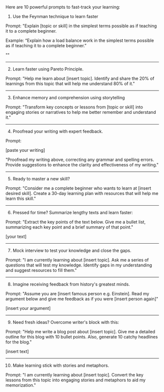 Here are 10 powerful prompts to fast-track your learning:

1. Use the Feynman technique to learn faster

Prompt: "Explain [topic or skill] in the simplest terms possible as if teaching it to a complete
beginner.

Example: “Explain how a load balance work in the simplest terms possible as if teaching it to a complete
beginner.”

""

-----------

2. Learn faster using Pareto Principle.

Prompt: "Help me learn about [insert topic]. Identify and share the 20% of learnings from this topic that will help me understand 80% of it."

-----------

3.  Enhance memory and comprehension using storytelling

Prompt: "Transform key concepts or lessons from [topic or skill] into engaging stories or narratives to help me better remember and understand it."

-----------

4. Proofread your writing with expert feedback.

Prompt:

[paste your writing]

"Proofread my writing above, correcting any grammar and spelling errors. Provide suggestions to enhance the clarity and effectiveness of my writing."

-----------

5. Ready to master a new skill?

Prompt: "Consider me a complete beginner who wants to learn at [insert desired skill]. Create a 30-day learning plan with resources that will help me learn this skill."

-----------

6. Pressed for time? Summarize lengthy texts and learn faster:

Prompt: "Extract the key points of the text below. Give me a bullet list, summarizing each key point and a brief summary of that point."

[your text]

-----------

7. Mock interview to test your knowledge and close the gaps.

Prompt: "I am currently learning about [insert topic]. Ask me a series of questions that will test my knowledge. Identify gaps in my understanding and suggest resources to fill them."

--------

8. Imagine receiving feedback from history's greatest minds.

Prompt: "Assume you are [insert famous person e.g. Einstein]. Read my argument below and give me feedback as if you were [insert person again]"

[insert your argument]

-----------

9. Need fresh ideas? Overcome writer's block with this:

Prompt: "Help me write a blog post about [insert topic]. Give me a detailed outline for this blog with 10 bullet points. Also, generate 10 catchy headlines for the blog."

[insert text]

-----------

10. Make learning stick with stories and metaphors.

Prompt: "I am currently learning about [insert topic]. Convert the key lessons from this topic into engaging stories and metaphors to aid my memorization."
